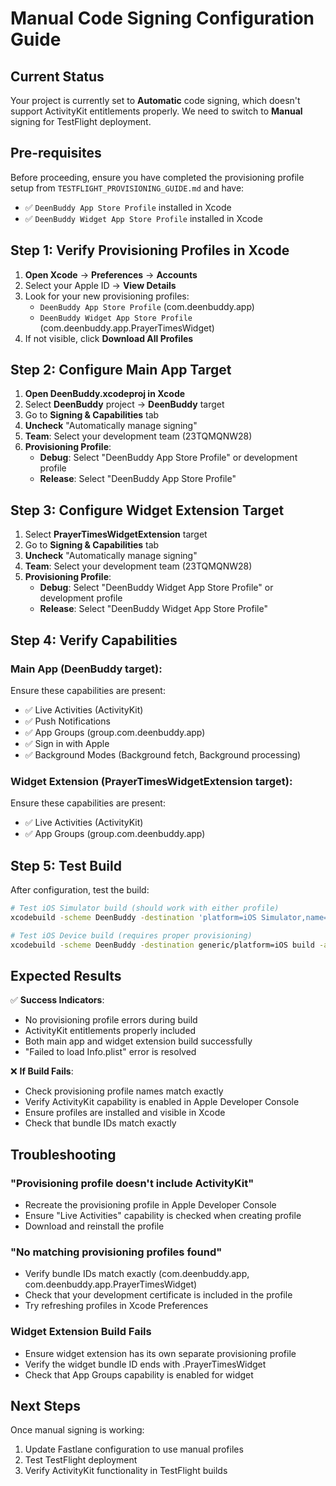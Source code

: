 # Manual Code Signing Configuration Guide

## Current Status
Your project is currently set to **Automatic** code signing, which doesn't support ActivityKit entitlements properly. We need to switch to **Manual** signing for TestFlight deployment.

## Pre-requisites
Before proceeding, ensure you have completed the provisioning profile setup from `TESTFLIGHT_PROVISIONING_GUIDE.md` and have:
- ✅ `DeenBuddy App Store Profile` installed in Xcode
- ✅ `DeenBuddy Widget App Store Profile` installed in Xcode

## Step 1: Verify Provisioning Profiles in Xcode

1. **Open Xcode** → **Preferences** → **Accounts**
2. Select your Apple ID → **View Details**
3. Look for your new provisioning profiles:
   - `DeenBuddy App Store Profile` (com.deenbuddy.app)
   - `DeenBuddy Widget App Store Profile` (com.deenbuddy.app.PrayerTimesWidget)
4. If not visible, click **Download All Profiles**

## Step 2: Configure Main App Target

1. **Open DeenBuddy.xcodeproj in Xcode**
2. Select **DeenBuddy** project → **DeenBuddy** target
3. Go to **Signing & Capabilities** tab
4. **Uncheck** "Automatically manage signing"
5. **Team**: Select your development team (23TQMQNW28)
6. **Provisioning Profile**: 
   - **Debug**: Select "DeenBuddy App Store Profile" or development profile
   - **Release**: Select "DeenBuddy App Store Profile"

## Step 3: Configure Widget Extension Target

1. Select **PrayerTimesWidgetExtension** target
2. Go to **Signing & Capabilities** tab  
3. **Uncheck** "Automatically manage signing"
4. **Team**: Select your development team (23TQMQNW28)
5. **Provisioning Profile**:
   - **Debug**: Select "DeenBuddy Widget App Store Profile" or development profile
   - **Release**: Select "DeenBuddy Widget App Store Profile"

## Step 4: Verify Capabilities

### Main App (DeenBuddy target):
Ensure these capabilities are present:
- ✅ Live Activities (ActivityKit)
- ✅ Push Notifications  
- ✅ App Groups (group.com.deenbuddy.app)
- ✅ Sign in with Apple
- ✅ Background Modes (Background fetch, Background processing)

### Widget Extension (PrayerTimesWidgetExtension target):
Ensure these capabilities are present:
- ✅ Live Activities (ActivityKit)
- ✅ App Groups (group.com.deenbuddy.app)

## Step 5: Test Build

After configuration, test the build:

```bash
# Test iOS Simulator build (should work with either profile)
xcodebuild -scheme DeenBuddy -destination 'platform=iOS Simulator,name=iPhone 16 Pro' build

# Test iOS Device build (requires proper provisioning)
xcodebuild -scheme DeenBuddy -destination generic/platform=iOS build -allowProvisioningUpdates
```

## Expected Results

✅ **Success Indicators**:
- No provisioning profile errors during build
- ActivityKit entitlements properly included
- Both main app and widget extension build successfully
- "Failed to load Info.plist" error is resolved

❌ **If Build Fails**:
- Check provisioning profile names match exactly
- Verify ActivityKit capability is enabled in Apple Developer Console
- Ensure profiles are installed and visible in Xcode
- Check that bundle IDs match exactly

## Troubleshooting

### "Provisioning profile doesn't include ActivityKit"
- Recreate the provisioning profile in Apple Developer Console
- Ensure "Live Activities" capability is checked when creating profile
- Download and reinstall the profile

### "No matching provisioning profiles found"
- Verify bundle IDs match exactly (com.deenbuddy.app, com.deenbuddy.app.PrayerTimesWidget)
- Check that your development certificate is included in the profile
- Try refreshing profiles in Xcode Preferences

### Widget Extension Build Fails
- Ensure widget extension has its own separate provisioning profile
- Verify the widget bundle ID ends with .PrayerTimesWidget
- Check that App Groups capability is enabled for widget

## Next Steps

Once manual signing is working:
1. Update Fastlane configuration to use manual profiles
2. Test TestFlight deployment
3. Verify ActivityKit functionality in TestFlight builds